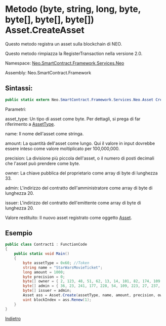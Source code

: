 # Metodo (byte, string, long, byte, byte[], byte[], byte[]) Asset.CreateAsset 

Questo metodo registra un asset sulla blockchain di NEO.

Questo metodo rimpiazza la RegisterTransaction nella versione 2.0.

Namespace: [Neo.SmartContract.Framework.Services.Neo](../../neo.md)

Assembly: Neo.SmartContract.Framework

## Sintassi:

```c#
public static extern Neo.SmartContract.Framework.Services.Neo.Asset Create(byte asset_type, string name, long amount, byte precision, byte[] owner, byte[] admin, byte[] issuer)
```

Parametri:

asset_type: Un tipo di asset come byte. Per dettagli, si prega di far riferimento a [AssetType](../Asset/AssetType.md).

name: Il nome dell'asset come stringa.

amount: La quantità dell'asset come lungo. Qui il valore in input dovrebbe essere inteso come valore moltiplicato per 100,000,000.

precision: La divisione più piccola dell'asset, o il numero di posti decimali che l'asset può prendere come byte. 

owner: La chiave pubblica del proprietario come array di byte di lunghezza 33.

admin: L'indirizzo del contratto dell'amministratore come array di byte di lunghezza 20.

issuer: L'indirizzo del contratto dell'emittente come array di byte di lunghezza 20.

Valore restituito: Il nuovo asset registrato come oggetto [Asset](../Asset.md).

## Esempio

```c#
public class Contract1 : FunctionCode
{
    public static void Main()
    {
        byte assetType = 0x60; //Token
        string name = "StarWarsMovieTicket";
        long amount = 1000;
        byte precision = 0;
        byte[] owner = { 2, 123, 48, 51, 62, 13, 14, 101, 82, 174, 109, 29, 169, 249, 64, 159, 85, 30, 53, 238, 151, 25, 48, 94, 148, 93, 196, 220, 186, 153, 132, 86, 202 };
        byte[] admin = { 36, 23, 241, 177, 228, 54, 109, 223, 27, 237, 139, 54, 207, 38, 132, 101, 172, 3, 10, 73 };
        byte[] issuer = admin;
        Asset ass = Asset.Create(assetType, name, amount, precision, owner, admin, issuer);
        uint blockIndex = ass.Renew(1);
    }
}
```



[Indietro](../Asset.md)
